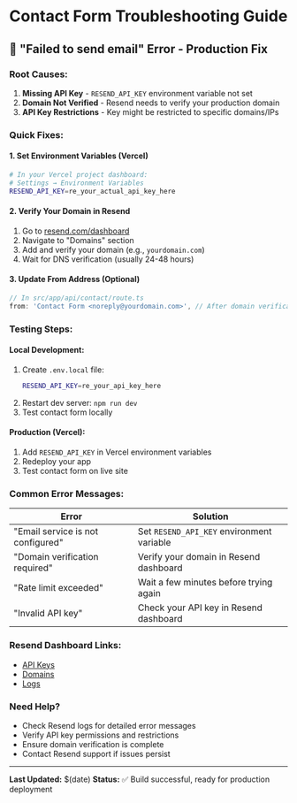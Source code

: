 # Contact Form Troubleshooting Guide

## 🚨 **"Failed to send email" Error - Production Fix**

### **Root Causes:**
1. **Missing API Key** - `RESEND_API_KEY` environment variable not set
2. **Domain Not Verified** - Resend needs to verify your production domain
3. **API Key Restrictions** - Key might be restricted to specific domains/IPs

### **Quick Fixes:**

#### **1. Set Environment Variables (Vercel)**
```bash
# In your Vercel project dashboard:
# Settings → Environment Variables
RESEND_API_KEY=re_your_actual_api_key_here
```

#### **2. Verify Your Domain in Resend**
1. Go to [resend.com/dashboard](https://resend.com/dashboard)
2. Navigate to "Domains" section
3. Add and verify your domain (e.g., `yourdomain.com`)
4. Wait for DNS verification (usually 24-48 hours)

#### **3. Update From Address (Optional)**
```typescript
// In src/app/api/contact/route.ts
from: 'Contact Form <noreply@yourdomain.com>', // After domain verification
```

### **Testing Steps:**

#### **Local Development:**
1. Create `.env.local` file:
   ```bash
   RESEND_API_KEY=re_your_api_key_here
   ```
2. Restart dev server: `npm run dev`
3. Test contact form locally

#### **Production (Vercel):**
1. Add `RESEND_API_KEY` in Vercel environment variables
2. Redeploy your app
3. Test contact form on live site

### **Common Error Messages:**

| Error | Solution |
|-------|----------|
| "Email service is not configured" | Set `RESEND_API_KEY` environment variable |
| "Domain verification required" | Verify your domain in Resend dashboard |
| "Rate limit exceeded" | Wait a few minutes before trying again |
| "Invalid API key" | Check your API key in Resend dashboard |

### **Resend Dashboard Links:**
- [API Keys](https://resend.com/api-keys)
- [Domains](https://resend.com/domains)
- [Logs](https://resend.com/logs)

### **Need Help?**
- Check Resend logs for detailed error messages
- Verify API key permissions and restrictions
- Ensure domain verification is complete
- Contact Resend support if issues persist

---
**Last Updated:** $(date)
**Status:** ✅ Build successful, ready for production deployment
